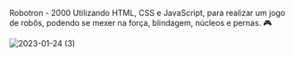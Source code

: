 Robotron - 2000
Utilizando HTML, CSS e JavaScript, para realizar um jogo de robôs, podendo se mexer na força, blindagem, núcleos e pernas. 🎮

![2023-01-24 (3)](https://user-images.githubusercontent.com/120543741/214243213-0d1dc1e6-5042-40aa-af11-256579e4cbe1.png)
